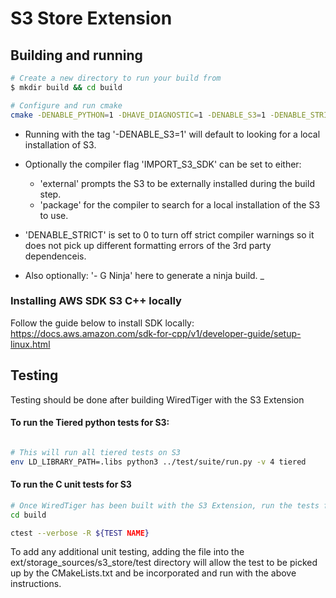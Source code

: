 # S3 Store Extension

## Building and running

```bash
# Create a new directory to run your build from
$ mkdir build && cd build

# Configure and run cmake
cmake -DENABLE_PYTHON=1 -DHAVE_DIAGNOSTIC=1 -DENABLE_S3=1 -DENABLE_STRICT=0 -G Ninja ../.
```

* Running with the tag '-DENABLE_S3=1' will default to looking for a local installation of S3.
       
* Optionally the compiler flag 'IMPORT_S3_SDK' can be set to either:
    -  'external' prompts the S3 to be externally installed during the build step.
    -  'package' for the compiler to search for a local installation of the S3 to use.  

* 'DENABLE_STRICT' is set to 0 to turn off strict compiler warnings so it does not pick up different formatting errors of the 3rd party
    dependenceis.

* Also optionally: '- G Ninja' here to generate a ninja build. _


### Installing AWS SDK S3 C++ locally

Follow the guide below to install SDK locally: 
https://docs.aws.amazon.com/sdk-for-cpp/v1/developer-guide/setup-linux.html


## Testing 

Testing should be done after building WiredTiger with the S3 Extension 

#### To run the Tiered python tests for S3:

```bash

# This will run all tiered tests on S3 
env LD_LIBRARY_PATH=.libs python3 ../test/suite/run.py -v 4 tiered
```

#### To run the C unit tests for S3

```bash
# Once WiredTiger has been built with the S3 Extension, run the tests from the build directory 
cd build 

ctest --verbose -R ${TEST NAME}
```

To add any additional unit testing, adding the file into the ext/storage_sources/s3_store/test directory will allow the test to be picked up by the CMakeLists.txt and be incorporated and run with the above instructions. 